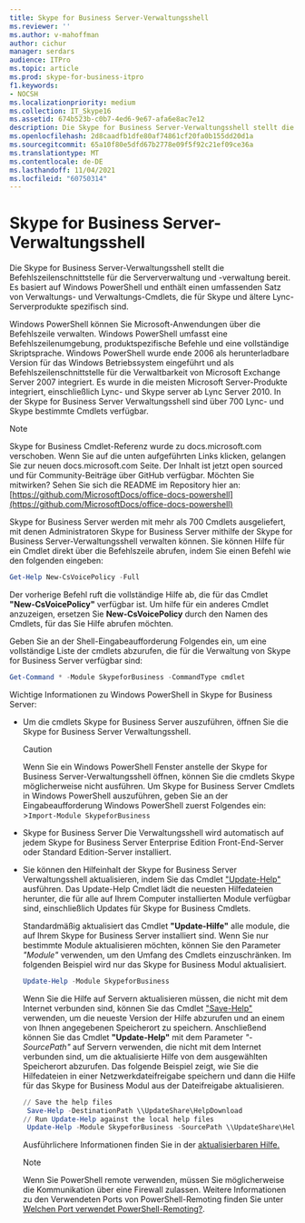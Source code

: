 ```yaml
---
title: Skype for Business Server-Verwaltungsshell
ms.reviewer: ''
ms.author: v-mahoffman
author: cichur
manager: serdars
audience: ITPro
ms.topic: article
ms.prod: skype-for-business-itpro
f1.keywords:
- NOCSH
ms.localizationpriority: medium
ms.collection: IT_Skype16
ms.assetid: 674b523b-c0b7-4ed6-9e67-afa6e8ac7e12
description: Die Skype for Business Server-Verwaltungsshell stellt die Befehlszeilenschnittstelle für die Serververwaltung und -verwaltung bereit. Es basiert auf Windows PowerShell und enthält einen umfassenden Satz von Verwaltungs- und Verwaltungs-Cmdlets, die für Skype und ältere Lync-Serverprodukte spezifisch sind.
ms.openlocfilehash: 2d8caadfb1dfe80af74861cf20fa0b155dd20d1a
ms.sourcegitcommit: 65a10f80e5dfd67b2778e09f5f92c21ef09ce36a
ms.translationtype: MT
ms.contentlocale: de-DE
ms.lasthandoff: 11/04/2021
ms.locfileid: "60750314"
---
```

# <a name="skype-for-business-server-management-shell"></a>Skype for Business Server-Verwaltungsshell
 
Die Skype for Business Server-Verwaltungsshell stellt die Befehlszeilenschnittstelle für die Serververwaltung und -verwaltung bereit. Es basiert auf Windows PowerShell und enthält einen umfassenden Satz von Verwaltungs- und Verwaltungs-Cmdlets, die für Skype und ältere Lync-Serverprodukte spezifisch sind.
  
Windows PowerShell können Sie Microsoft-Anwendungen über die Befehlszeile verwalten. Windows PowerShell umfasst eine Befehlszeilenumgebung, produktspezifische Befehle und eine vollständige Skriptsprache. Windows PowerShell wurde ende 2006 als herunterladbare Version für das Windows Betriebssystem eingeführt und als Befehlszeilenschnittstelle für die Verwaltbarkeit von Microsoft Exchange Server 2007 integriert. Es wurde in die meisten Microsoft Server-Produkte integriert, einschließlich Lync- und Skype server ab Lync Server 2010. In der Skype for Business Server Verwaltungsshell sind über 700 Lync- und Skype bestimmte Cmdlets verfügbar.
  
> [!NOTE]
> Skype for Business Cmdlet-Referenz wurde zu docs.microsoft.com verschoben. Wenn Sie auf die unten aufgeführten Links klicken, gelangen Sie zur neuen docs.microsoft.com Seite. Der Inhalt ist jetzt open sourced und für Community-Beiträge über GitHub verfügbar. Möchten Sie mitwirken? Sehen Sie sich die README im Repository hier an: [https://github.com/MicrosoftDocs/office-docs-powershell](https://github.com/MicrosoftDocs/office-docs-powershell)
  
Skype for Business Server werden mit mehr als 700 Cmdlets ausgeliefert, mit denen Administratoren Skype for Business Server mithilfe der Skype for Business Server-Verwaltungsshell verwalten können. Sie können Hilfe für ein Cmdlet direkt über die Befehlszeile abrufen, indem Sie einen Befehl wie den folgenden eingeben:
  
```PowerShell
Get-Help New-CsVoicePolicy -Full
```

Der vorherige Befehl ruft die vollständige Hilfe ab, die für das Cmdlet **"New-CsVoicePolicy"** verfügbar ist. Um hilfe für ein anderes Cmdlet anzuzeigen, ersetzen Sie **New-CsVoicePolicy** durch den Namen des Cmdlets, für das Sie Hilfe abrufen möchten.
  
Geben Sie an der Shell-Eingabeaufforderung Folgendes ein, um eine vollständige Liste der cmdlets abzurufen, die für die Verwaltung von Skype for Business Server verfügbar sind: 
  
```PowerShell
Get-Command * -Module SkypeforBusiness -CommandType cmdlet
```



Wichtige Informationen zu Windows PowerShell in Skype for Business Server:
  
- Um die cmdlets Skype for Business Server auszuführen, öffnen Sie die Skype for Business Server Verwaltungsshell.
    
    > [!CAUTION]
    > Wenn Sie ein Windows PowerShell Fenster anstelle der Skype for Business Server-Verwaltungsshell öffnen, können Sie die cmdlets Skype möglicherweise nicht ausführen. Um Skype for Business Server Cmdlets in Windows PowerShell auszuführen, geben Sie an der Eingabeaufforderung Windows PowerShell zuerst Folgendes ein: >`Import-Module SkypeforBusiness`
  
- Skype for Business Server Die Verwaltungsshell wird automatisch auf jedem Skype for Business Server Enterprise Edition Front-End-Server oder Standard Edition-Server installiert.
    
- Sie können den Hilfeinhalt der Skype for Business Server Verwaltungsshell aktualisieren, indem Sie das Cmdlet ["Update-Help"](/powershell/module/microsoft.powershell.core/update-help) ausführen. Das Update-Help Cmdlet lädt die neuesten Hilfedateien herunter, die für alle auf Ihrem Computer installierten Module verfügbar sind, einschließlich Updates für Skype for Business Cmdlets.
    
    Standardmäßig aktualisiert das Cmdlet **"Update-Hilfe"** alle module, die auf Ihrem Skype for Business Server installiert sind. Wenn Sie nur bestimmte Module aktualisieren möchten, können Sie den Parameter _"Module"_ verwenden, um den Umfang des Cmdlets einzuschränken. Im folgenden Beispiel wird nur das Skype for Business Modul aktualisiert.
    
  ```PowerShell
  Update-Help -Module SkypeforBusiness
  ```

    Wenn Sie die Hilfe auf Servern aktualisieren müssen, die nicht mit dem Internet verbunden sind, können Sie das Cmdlet ["Save-Help"](/powershell/module/microsoft.powershell.core/save-help) verwenden, um die neueste Version der Hilfe abzurufen und an einem von Ihnen angegebenen Speicherort zu speichern. Anschließend können Sie das Cmdlet **"Update-Help"** mit dem Parameter _"-SourcePath"_ auf Servern verwenden, die nicht mit dem Internet verbunden sind, um die aktualisierte Hilfe von dem ausgewählten Speicherort abzurufen. Das folgende Beispiel zeigt, wie Sie die Hilfedateien in einer Netzwerkdateifreigabe speichern und dann die Hilfe für das Skype for Business Modul aus der Dateifreigabe aktualisieren.
    
  ```PowerShell
  // Save the help files
   Save-Help -DestinationPath \\UpdateShare\HelpDownload
  // Run Update-Help against the local help files
   Update-Help -Module SkypeforBusiness -SourcePath \\UpdateShare\HelpDownload
  ```

    Ausführlichere Informationen finden Sie in der [aktualisierbaren Hilfe.](/powershell/module/microsoft.powershell.core/about/about_updatable_help)
    
    > [!NOTE]
    > Wenn Sie PowerShell remote verwenden, müssen Sie möglicherweise die Kommunikation über eine Firewall zulassen. Weitere Informationen zu den Verwendeten Ports von PowerShell-Remoting finden Sie unter [Welchen Port verwendet PowerShell-Remoting?](/archive/blogs/christwe/what-port-does-powershell-remoting-use).
